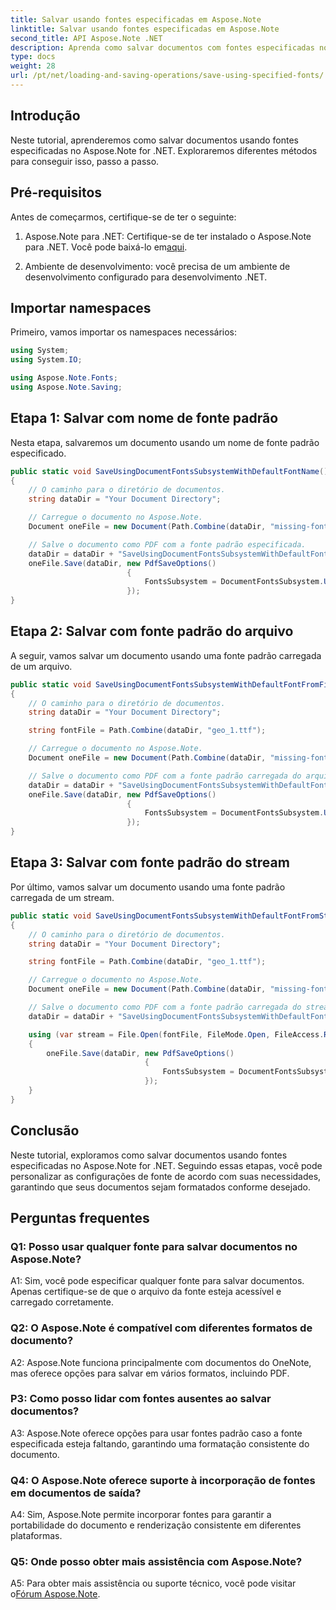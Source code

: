 ```yaml
---
title: Salvar usando fontes especificadas em Aspose.Note
linktitle: Salvar usando fontes especificadas em Aspose.Note
second_title: API Aspose.Note .NET
description: Aprenda como salvar documentos com fontes especificadas no Aspose.Note for .NET. Personalize facilmente as configurações de fonte para uma formatação consistente de documentos.
type: docs
weight: 28
url: /pt/net/loading-and-saving-operations/save-using-specified-fonts/
---
```

## Introdução

Neste tutorial, aprenderemos como salvar documentos usando fontes especificadas no Aspose.Note for .NET. Exploraremos diferentes métodos para conseguir isso, passo a passo.

## Pré-requisitos

Antes de começarmos, certifique-se de ter o seguinte:

1.  Aspose.Note para .NET: Certifique-se de ter instalado o Aspose.Note para .NET. Você pode baixá-lo em[aqui](https://releases.aspose.com/note/net/).

2. Ambiente de desenvolvimento: você precisa de um ambiente de desenvolvimento configurado para desenvolvimento .NET.

## Importar namespaces

Primeiro, vamos importar os namespaces necessários:

```csharp
using System;
using System.IO;

using Aspose.Note.Fonts;
using Aspose.Note.Saving;

```

## Etapa 1: Salvar com nome de fonte padrão

Nesta etapa, salvaremos um documento usando um nome de fonte padrão especificado.

```csharp
public static void SaveUsingDocumentFontsSubsystemWithDefaultFontName()
{
    // O caminho para o diretório de documentos.
    string dataDir = "Your Document Directory";

    // Carregue o documento no Aspose.Note.
    Document oneFile = new Document(Path.Combine(dataDir, "missing-font.one"));

    // Salve o documento como PDF com a fonte padrão especificada.
    dataDir = dataDir + "SaveUsingDocumentFontsSubsystemWithDefaultFontName_out.pdf";
    oneFile.Save(dataDir, new PdfSaveOptions()
                          {
                              FontsSubsystem = DocumentFontsSubsystem.UsingDefaultFont("Times New Roman")
                          });
}
```

## Etapa 2: Salvar com fonte padrão do arquivo

A seguir, vamos salvar um documento usando uma fonte padrão carregada de um arquivo.

```csharp
public static void SaveUsingDocumentFontsSubsystemWithDefaultFontFromFile()
{
    // O caminho para o diretório de documentos.
    string dataDir = "Your Document Directory";

    string fontFile = Path.Combine(dataDir, "geo_1.ttf");

    // Carregue o documento no Aspose.Note.
    Document oneFile = new Document(Path.Combine(dataDir, "missing-font.one"));

    // Salve o documento como PDF com a fonte padrão carregada do arquivo.
    dataDir = dataDir + "SaveUsingDocumentFontsSubsystemWithDefaultFontFromFile_out.pdf";
    oneFile.Save(dataDir, new PdfSaveOptions()
                          {
                              FontsSubsystem = DocumentFontsSubsystem.UsingDefaultFontFromFile(fontFile)
                          });
}
```

## Etapa 3: Salvar com fonte padrão do stream

Por último, vamos salvar um documento usando uma fonte padrão carregada de um stream.

```csharp
public static void SaveUsingDocumentFontsSubsystemWithDefaultFontFromStream()
{
    // O caminho para o diretório de documentos.
    string dataDir = "Your Document Directory";

    string fontFile = Path.Combine(dataDir, "geo_1.ttf");

    // Carregue o documento no Aspose.Note.
    Document oneFile = new Document(Path.Combine(dataDir, "missing-font.one"));

    // Salve o documento como PDF com a fonte padrão carregada do stream.
    dataDir = dataDir + "SaveUsingDocumentFontsSubsystemWithDefaultFontFromStream_out.pdf";

    using (var stream = File.Open(fontFile, FileMode.Open, FileAccess.Read, FileShare.Read))
    {
        oneFile.Save(dataDir, new PdfSaveOptions()
                              {
                                  FontsSubsystem = DocumentFontsSubsystem.UsingDefaultFontFromStream(stream)
                              });
    }
}
```

## Conclusão

Neste tutorial, exploramos como salvar documentos usando fontes especificadas no Aspose.Note for .NET. Seguindo essas etapas, você pode personalizar as configurações de fonte de acordo com suas necessidades, garantindo que seus documentos sejam formatados conforme desejado.

## Perguntas frequentes

### Q1: Posso usar qualquer fonte para salvar documentos no Aspose.Note?

A1: Sim, você pode especificar qualquer fonte para salvar documentos. Apenas certifique-se de que o arquivo da fonte esteja acessível e carregado corretamente.

### Q2: O Aspose.Note é compatível com diferentes formatos de documento?

A2: Aspose.Note funciona principalmente com documentos do OneNote, mas oferece opções para salvar em vários formatos, incluindo PDF.

### P3: Como posso lidar com fontes ausentes ao salvar documentos?

A3: Aspose.Note oferece opções para usar fontes padrão caso a fonte especificada esteja faltando, garantindo uma formatação consistente do documento.

### Q4: O Aspose.Note oferece suporte à incorporação de fontes em documentos de saída?

A4: Sim, Aspose.Note permite incorporar fontes para garantir a portabilidade do documento e renderização consistente em diferentes plataformas.

### Q5: Onde posso obter mais assistência com Aspose.Note?

 A5: Para obter mais assistência ou suporte técnico, você pode visitar o[Fórum Aspose.Note](https://forum.aspose.com/c/note/28).
